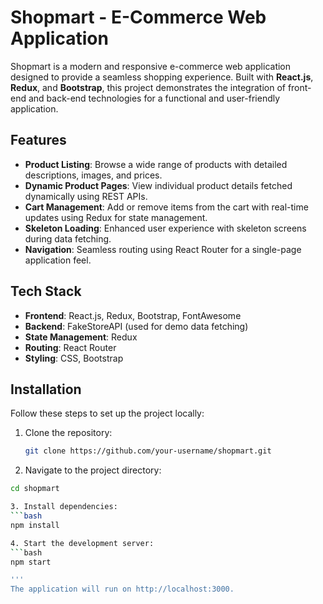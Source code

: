 # Shopmart - E-Commerce Web Application

Shopmart is a modern and responsive e-commerce web application designed to provide a seamless shopping experience. Built with **React.js**, **Redux**, and **Bootstrap**, this project demonstrates the integration of front-end and back-end technologies for a functional and user-friendly application.

## Features

- **Product Listing**: Browse a wide range of products with detailed descriptions, images, and prices.
- **Dynamic Product Pages**: View individual product details fetched dynamically using REST APIs.
- **Cart Management**: Add or remove items from the cart with real-time updates using Redux for state management.
- **Skeleton Loading**: Enhanced user experience with skeleton screens during data fetching.
- **Navigation**: Seamless routing using React Router for a single-page application feel.

## Tech Stack

- **Frontend**: React.js, Redux, Bootstrap, FontAwesome
- **Backend**: FakeStoreAPI (used for demo data fetching)
- **State Management**: Redux
- **Routing**: React Router
- **Styling**: CSS, Bootstrap

## Installation

Follow these steps to set up the project locally:

1. Clone the repository:
   ```bash
   git clone https://github.com/your-username/shopmart.git
   
2. Navigate to the project directory:
```bash
cd shopmart

3. Install dependencies:
```bash
npm install

4. Start the development server:
```bash
npm start

'''
The application will run on http://localhost:3000.

